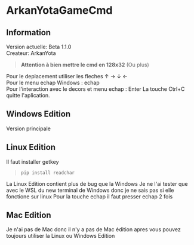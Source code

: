 # ArkanYotaGameCmd
## Information
Version actuelle: Beta 1.1.0      
Createur: ArkanYota

> **Attention à bien mettre le cmd en 128x32** (Ou plus) 

Pour le deplacement utiliser les fleches ↑ → ↓ ←   
Pour le menu echap Windows : echap   
Pour l'interaction avec le decors et menu echap : Enter
La touche Ctrl+C quitte l'aplication.

## Windows Edition
Version principale

## Linux Edition
Il faut installer getkey 
> ```pip install readchar``` 

La Linux Edition contient plus de bug que la Windows 
Je ne l'ai tester que avec le WSL du new terminal de Windows donc je ne sais pas si elle fonctione sur linux
Pour la touche echap il faut presser echap 2 fois
## Mac Edition 
Je n'ai pas de Mac donc il n'y a pas de Mac édition apres vous pouvez toujours utiliser la Linux ou Windows Edition
